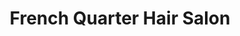 ---
title: "French Quarter Hair Salon"
url: /chattanooga/french-quarter-hair-salon/
shop: Friseur
---